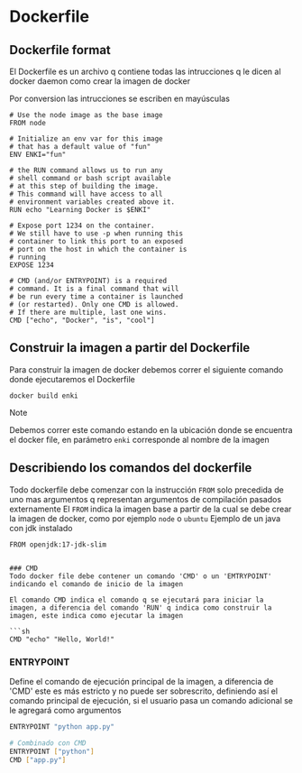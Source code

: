 # Dockerfile 

## Dockerfile format

El Dockerfile es un archivo q contiene todas las intrucciones q le dicen al docker daemon como crear la imagen de docker

Por conversion las intrucciones se escriben en mayúsculas 

```shell
# Use the node image as the base image
FROM node

# Initialize an env var for this image
# that has a default value of "fun"
ENV ENKI="fun"

# the RUN command allows us to run any
# shell command or bash script available
# at this step of building the image.
# This command will have access to all
# environment variables created above it.
RUN echo "Learning Docker is $ENKI"

# Expose port 1234 on the container.
# We still have to use -p when running this
# container to link this port to an exposed
# port on the host in which the container is
# running
EXPOSE 1234

# CMD (and/or ENTRYPOINT) is a required
# command. It is a final command that will
# be run every time a container is launched
# (or restarted). Only one CMD is allowed.
# If there are multiple, last one wins.
CMD ["echo", "Docker", "is", "cool"]
```

## Construir la imagen a partir del Dockerfile

Para construir la imagen de docker debemos correr el siguiente comando donde ejecutaremos el Dockerfile

```docker build enki```

> [!NOTE]
> Debemos correr este comando estando en la ubicación donde se encuentra el docker file, en parámetro ``enki`` corresponde al nombre de la imagen


## Describiendo los comandos del dockerfile

Todo dockerfile debe comenzar con la instrucción ``FROM`` solo precedida de uno mas argumentos q representan argumentos de compilación pasados externamente
 El ``FROM`` indica la imagen base a partir de la cual se debe crear la imagen de docker, como por ejemplo ``node`` o ``ubuntu`` 
Ejemplo de un java con jdk instalado

```
FROM openjdk:17-jdk-slim
```

```

### CMD
Todo docker file debe contener un comando 'CMD' o un 'EMTRYPOINT' indicando el comando de inicio de la imagen

El comando CMD indica el comando q se ejecutará para iniciar la imagen, a diferencia del comando 'RUN' q indica como construir la imagen, este indica como ejecutar la imagen 

```sh
CMD "echo" "Hello, World!"
```

### ENTRYPOINT

Define el comando de ejecución principal de la imagen, a diferencia de 'CMD' este es más estricto y no puede ser sobrescrito, definiendo así el comando principal de ejecución, si el usuario pasa un comando adicional se le agregará como argumentos 

```sh
ENTRYPOINT "python app.py"

# Combinado con CMD
ENTRYPOINT ["python"]
CMD ["app.py"]
```